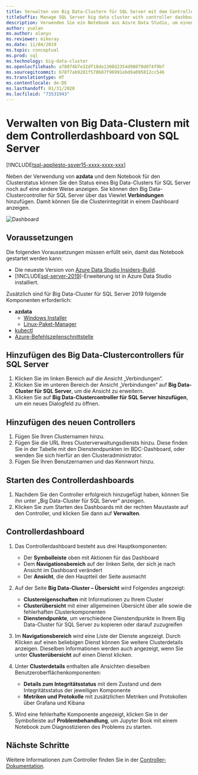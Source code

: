 ```yaml
---
title: Verwalten von Big Data-Clustern für SQL Server mit dem Controllerdashboard
titleSuffix: Manage SQL Server big data cluster with controller dashboard
description: Verwenden Sie ein Notebook aus Azure Data Studio, um einen Big Data-Cluster zu verwalten und Probleme für ihn zu beheben.
author: yualan
ms.author: alanyu
ms.reviewer: mikeray
ms.date: 11/04/2019
ms.topic: conceptual
ms.prod: sql
ms.technology: big-data-cluster
ms.openlocfilehash: a78074b7e32df18de1308d2354d98079d074f9bf
ms.sourcegitcommit: b78f7ab9281f570b87f96991ebd9a095812cc546
ms.translationtype: HT
ms.contentlocale: de-DE
ms.lasthandoff: 01/31/2020
ms.locfileid: "73531943"
---
```

# <a name="manage-big-data-clusters-for-sql-server-controller-dashboard"></a>Verwalten von Big Data-Clustern mit dem Controllerdashboard von SQL Server

[!INCLUDE[tsql-appliesto-ssver15-xxxx-xxxx-xxx](../includes/tsql-appliesto-ssver15-xxxx-xxxx-xxx.md)]

Neben der Verwendung von **azdata** und dem Notebook für den Clusterstatus können Sie den Status eines Big Data-Clusters für SQL Server noch auf eine andere Weise anzeigen. Sie können den Big Data-Clustercontroller für SQL Server über das Viewlet **Verbindungen** hinzufügen. Damit können Sie die Clusterintegrität in einem Dashboard anzeigen.

![Dashboard](media/manage-with-controller-dashboard/controller-dashboard.png)
## <a name="prerequisites"></a>Voraussetzungen

Die folgenden Voraussetzungen müssen erfüllt sein, damit das Notebook gestartet werden kann:

* Die neueste Version von [Azure Data Studio Insiders-Build](https://docs.microsoft.com/sql/big-data-cluster/deploy-big-data-tools?view=sqlallproducts-download-and-install-azure-data-studio-sql-server-2019-release-candidate-rc).
* [!INCLUDE[sql-server-2019](../includes/sssqlv15-md.md)]-Erweiterung ist in Azure Data Studio installiert.

Zusätzlich sind für Big Data-Cluster für SQL Server 2019 folgende Komponenten erforderlich:

* **azdata**
    - [Windows Installer](deploy-install-azdata-installer.md)
    - [Linux-Paket-Manager](deploy-install-azdata-linux-package.md)
* [kubectl](https://kubernetes.io/docs/tasks/tools/install-kubectl/#install-kubectl-binary-using-native-package-management)
* [Azure-Befehlszeilenschnittstelle](/cli/azure/install-azure-cli)

## <a name="add-sql-server-big-data-cluster-controller"></a>Hinzufügen des Big Data-Clustercontrollers für SQL Server

1. Klicken Sie im linken Bereich auf die Ansicht „Verbindungen“.
2. Klicken Sie im unteren Bereich der Ansicht „Verbindungen“ auf **Big Data-Cluster für SQL Server**, um die Ansicht zu erweitern.
3. Klicken Sie auf **Big Data-Clustercontroller für SQL Server hinzufügen**, um ein neues Dialogfeld zu öffnen.

## <a name="add-new-controller"></a>Hinzufügen des neuen Controllers

1. Fügen Sie Ihren Clusternamen hinzu.
2. Fügen Sie die URL Ihres Clusterverwaltungsdiensts hinzu. Diese finden Sie in der Tabelle mit den Dienstendpunkten im BDC-Dashboard, oder wenden Sie sich hierfür an den Clusteradministrator.
3. Fügen Sie Ihren Benutzernamen und das Kennwort hinzu.

## <a name="launch-controller-dashboard"></a>Starten des Controllerdashboards

1. Nachdem Sie den Controller erfolgreich hinzugefügt haben, können Sie ihn unter „Big Data-Cluster für SQL Server“ anzeigen.
2. Klicken Sie zum Starten des Dashboards mit der rechten Maustaste auf den Controller, und klicken Sie dann auf **Verwalten**.

## <a name="controller-dashboard"></a>Controllerdashboard

1. Das Controllerdashboard besteht aus drei Hauptkomponenten:

    - Der **Symbolleiste** oben mit Aktionen für das Dashboard
    - Dem **Navigationsbereich** auf der linken Seite, der sich je nach Ansicht im Dashboard verändert
    - Der **Ansicht**, die den Hauptteil der Seite ausmacht

2. Auf der Seite **Big Data-Cluster – Übersicht** wird Folgendes angezeigt:

    - **Clustereigenschaften** mit Informationen zu Ihrem Cluster
    - **Clusterübersicht** mit einer allgemeinen Übersicht über alle sowie die fehlerhaften Clusterkomponenten
    - **Dienstendpunkte**, um verschiedene Dienstendpunkte in Ihrem Big Data-Cluster für SQL Server zu kopieren oder darauf zuzugreifen

3. Im **Navigationsbereich** wird eine Liste der Dienste angezeigt. Durch Klicken auf einen beliebigen Dienst können Sie weitere Clusterdetails anzeigen. Dieselben Informationen werden auch angezeigt, wenn Sie unter **Clusterübersicht** auf einen Dienst klicken.

4. Unter **Clusterdetails** enthalten alle Ansichten dieselben Benutzeroberflächenkomponenten:

    - **Details zum Integritätsstatus** mit dem Zustand und dem Integritätsstatus der jeweiligen Komponente
    - **Metriken und Protokolle** mit zusätzlichen Metriken und Protokollen über Grafana und Kibana

1. Wird eine fehlerhafte Komponente angezeigt, klicken Sie in der Symbolleiste auf **Problembehandlung**, um Jupyter Book mit einem Notebook zum Diagnostizieren des Problems zu starten.

## <a name="next-steps"></a>Nächste Schritte

Weitere Informationen zum Controller finden Sie in der [Controller-Dokumentation](concept-controller.md).